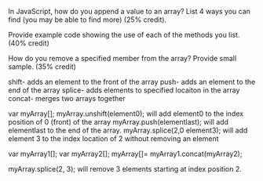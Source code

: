 In JavaScript, how do you append a value to an array?  List 4 ways you can find (you may be able to find more) (25% credit).  

Provide example code showing the use of each of the methods you list. (40% credit)

How do you remove a specified member from the array?  Provide small sample. (35% credit)

shift- adds an element to the front of the array
push- adds an element to the end of the array
splice- adds elements to specified locaiton in the array
concat- merges two arrays together 

var myArray[];
    myArray.unshift(element0); will add element0 to the index position of 0 (front) of the array
    myArray.push(elementlast); will add elementlast to the end of the array. 
    myArray.splice(2,0 element3); will add element 3 to the index location of 2 without removing an element


var myArray1[];
var myArray2[];
myArray[]= myArray1.concat(myArray2);


myArray.splice(2, 3);  will remove 3 elements starting at index position 2. 
